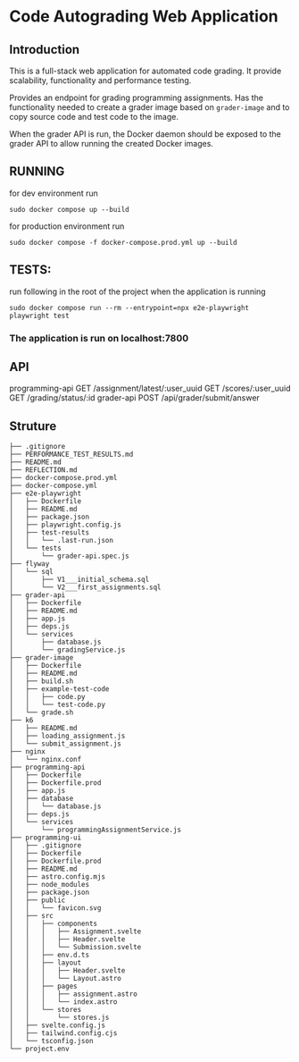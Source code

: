 # Code Autograding Web Application

## Introduction
This is a full-stack web application for automated code grading.
It provide scalability, functionality and performance testing.

Provides an endpoint for grading programming assignments. Has the functionality
needed to create a grader image based on `grader-image` and to copy source code
and test code to the image.

When the grader API is run, the Docker daemon should be exposed to the grader
API to allow running the created Docker images.

## RUNNING

for dev environment run

`sudo docker compose up --build`

for production environment run

`sudo docker compose -f docker-compose.prod.yml up --build`

## TESTS:

run following in the root of the project when the application is running

`sudo docker compose run --rm --entrypoint=npx e2e-playwright playwright test`

### The application is run on localhost:7800

## API
programming-api
  GET /assignment/latest/:user_uuid
  GET /scores/:user_uuid
  GET /grading/status/:id
grader-api
  POST /api/grader/submit/answer

## Struture
```
├── .gitignore
├── PERFORMANCE_TEST_RESULTS.md
├── README.md
├── REFLECTION.md
├── docker-compose.prod.yml
├── docker-compose.yml
├── e2e-playwright
│   ├── Dockerfile
│   ├── README.md
│   ├── package.json
│   ├── playwright.config.js
│   ├── test-results
│   │   └── .last-run.json
│   └── tests
│       └── grader-api.spec.js
├── flyway
│   └── sql
│       ├── V1___initial_schema.sql
│       └── V2___first_assignments.sql
├── grader-api
│   ├── Dockerfile
│   ├── README.md
│   ├── app.js
│   ├── deps.js
│   └── services
│       ├── database.js
│       └── gradingService.js
├── grader-image
│   ├── Dockerfile
│   ├── README.md
│   ├── build.sh
│   ├── example-test-code
│   │   ├── code.py
│   │   └── test-code.py
│   └── grade.sh
├── k6
│   ├── README.md
│   ├── loading_assignment.js
│   └── submit_assignment.js
├── nginx
│   └── nginx.conf
├── programming-api
│   ├── Dockerfile
│   ├── Dockerfile.prod
│   ├── app.js
│   ├── database
│   │   └── database.js
│   ├── deps.js
│   └── services
│       └── programmingAssignmentService.js
├── programming-ui
│   ├── .gitignore
│   ├── Dockerfile
│   ├── Dockerfile.prod
│   ├── README.md
│   ├── astro.config.mjs
│   ├── node_modules
│   ├── package.json
│   ├── public
│   │   └── favicon.svg
│   ├── src
│   │   ├── components
│   │   │   ├── Assignment.svelte
│   │   │   ├── Header.svelte
│   │   │   └── Submission.svelte
│   │   ├── env.d.ts
│   │   ├── layout
│   │   │   ├── Header.svelte
│   │   │   └── Layout.astro
│   │   ├── pages
│   │   │   ├── assignment.astro
│   │   │   └── index.astro
│   │   └── stores
│   │       └── stores.js
│   ├── svelte.config.js
│   ├── tailwind.config.cjs
│   └── tsconfig.json
└── project.env
```
